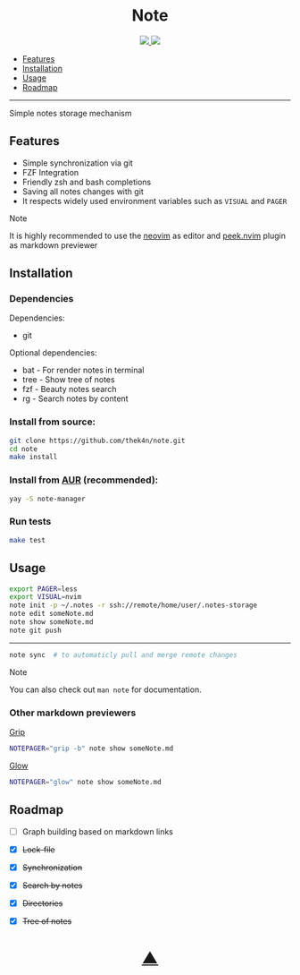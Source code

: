 

<h1 align="center">Note</h1>

<p align="center">
  <a href="https://github.com/TheK4n">
    <img src="https://img.shields.io/github/followers/TheK4n?label=Follow&style=social">
  </a>
  <a href="https://github.com/TheK4n/note">
    <img src="https://img.shields.io/github/stars/TheK4n/note?style=social">
  </a>
</p>

* [Features](#features)
* [Installation](#installation)
* [Usage](#usage)
* [Roadmap](#roadmap)

---

Simple notes storage mechanism

## Features

* Simple synchronization via git
* FZF Integration
* Friendly zsh and bash completions
* Saving all notes changes with git
* It respects widely used environment variables such as `VISUAL` and `PAGER`


> [!NOTE]
>
> It is highly recommended to use the [neovim](https://github.com/neovim/neovim) as editor and [peek.nvim](https://github.com/toppair/peek.nvim) plugin as markdown previewer


## Installation

### Dependencies

Dependencies:
* git

Optional dependencies:
* bat - For render notes in terminal
* tree - Show tree of notes
* fzf - Beauty notes search
* rg - Search notes by content


### Install from source:
```bash
git clone https://github.com/thek4n/note.git
cd note
make install
```

### Install from [AUR](https://aur.archlinux.org/packages/note-manager) (recommended):
```bash
yay -S note-manager
```

### Run tests
```bash
make test
```


## Usage
```bash
export PAGER=less
export VISUAL=nvim
note init -p ~/.notes -r ssh://remote/home/user/.notes-storage
note edit someNote.md
note show someNote.md
note git push
```

---

```bash
note sync  # to automaticly pull and merge remote changes
```

> [!NOTE]
>
> You can also check out `man note` for documentation.


### Other markdown previewers

[Grip](https://github.com/joeyespo/grip)
```bash
NOTEPAGER="grip -b" note show someNote.md
```
[Glow](https://github.com/charmbracelet/glow)
```bash
NOTEPAGER="glow" note show someNote.md
```

## Roadmap

* [ ] Graph building based on markdown links
* [X] ~~Lock-file~~
* [X] ~~Synchronization~~
* [X] ~~Search by notes~~
* [X] ~~Directories~~
* [X] ~~Tree of notes~~


<h1 align="center"><a href="#top">▲</a></h1>